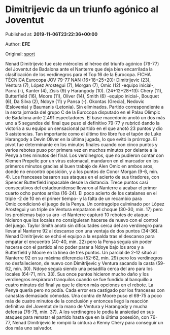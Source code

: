 
# Dimitrijevic da un triunfo agónico al Joventut

Published at: **2019-11-06T23:22:36+00:00**

Author: **EFE**

Original: [sport](https://www.sport.es/es/noticias/baloncesto/dimitrijevic-triunfo-agonico-joventut-7717501)

Nenad Dimitrijevic fue este miércoles el héroe del triunfo agónico (79-77) del Joventut de Badalona ante el Nanterre que deja bien encarrilada la clasificación de los verdinegros para el Top 16 de la Eurocopa.
FICHA TÉCNICA
Eurocopa
JOV
79-77
NAN
(16+18+25+20): Dimitrijevic (23), Ventura (7), López Arostegui (7), Morgan (7), Omic (12) -equipo inicial-, Parra (-), Kanter (4), Zisis (9) y Harangody (10).
(24+12+28+13): Chery (11), Butterfield (16), Moore (11), Oliver (14), Smith (6) -equipo inicial-, Bouquet (6), Da Silva (2), Ndoye (11) y Pansa (-).
Gkontas (Grecia), Nedovic (Eslovenia) y Baumanis (Letonia). Sin eliminados.
Partido correspondiente a la sexta jornada del grupo C de la Eurocopa disputado en el Palau Olímpic de Badalona ante 2.491 espectadores.
El base macedonio anotó un dos más uno a 5 segundos del final que puso el definitivo 79-77 y rubricó dando la victoria a su equipo un sensacional partido en el que anotó 23 puntos y dio 5 asistencias.
Tan importante como el último tiro libre fue el tapón de Luke Harangody a Devin Oliver en la última jugada, lo que evitó la prórroga. El pívot fue determinante en los minutos finales cuando con cinco puntos y varios rebotes puso por primera vez en muchos minutos por delante a la Penya a tres minutos del final.
Los verdinegros, que no pudieron contar con Klemen Prepelic por un virus estomacal, mandaron en el marcador en los primeros minutos gracias al buen trabajo de Alen Omic en ambos aros, donde no encontró oposición, y a los puntos de Conor Morgan (9-6, min. 4).
Los franceses basaron sus ataques en el acierto de sus tiradores, con Spencer Butterfield impacable desde la distancia. Trece puntos casi consecutivos del estadounidense llevaron al Nanterre a acabar el primer cuarto ocho puntos arriba (16-24).
El poco acierto de los catalanes en el triple -2 de 10 en el primer tiempo- y la falta de un recambio para Omic condicionó el juego de la Penya.
Un contragolpe culminado por López Arostegui y un triple de Ventura empataron el choque (30-30, min. 17) pero los problemas bajo su aro -el Nanterre capturó 10 rebotes de ataque- hicieron que los locales no consiguieran hacerse de nuevo con el control del juego.
Taylor Smith anotó sin dificultades cerca del aro verdinegro para llevar al Nanterre 92 al descanso con una ventaja de dos puntos (34-36).
Nenad Dimitrijevic se echó el equipo a la espalda tras el descanso para empatar el encuentro (40-40, min. 22) pero la Penya seguía sin poder hacerse con el partido al no poder parar a Ndoye bajo los aros y a Butterfield y Moore en la línea de tres puntos.
Un parcial de 2-12 situó al Nanterre 92 en su máxima diferencia (52-62, min. 29) pero los verdinegros no desfallecieron, de nuevo con Dimitrijevic y Ventura sacando la casta (59-62, min. 30).
Ndoye seguía siendo una pesadilla cerca del aro para los locales (64-71, min. 33). Sus once puntos hicieron mucho daño y los verdinegros respiraron tranquilos cuando se fue fundido al banquillo a cuatro minutos del final ya que le dieron más opciones en el rebote.
La Penya quería pero no podía. Cada error era castigado por los franceses con canastas demasiado cómodas. Una contra de Moore puso el 69-75 a poco más de cuatro minutos de la conclusión y entonces llegó la reacción definitiva del Joventut de la mano de Ventura y Harangody y mucha defensa (76-75, min. 37).
A los verdinegros le podía la ansiedad en sus ataques para rematar el partido hasta que en la última posesión, con 76-77, Nenad Dimitrijevic le rompió la cintura a Kenny Chery para conseguir un dos más uno salvador.
